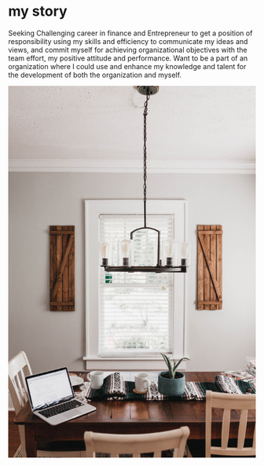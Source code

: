 # my story
Seeking Challenging career in finance and Entrepreneur to get a position of responsibility
using my skills and efficiency to communicate my ideas and views, and commit myself for
achieving organizational objectives with the team effort, my positive attitude and
performance. Want to be a part of an organization where I could use and enhance my
knowledge and talent for the development of both the organization and myself.

![01.jpg](01.jpg)